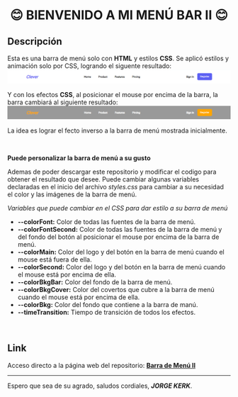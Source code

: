 <h1 align="center">😊 BIENVENIDO A MI MENÚ BAR II 😊</h1>

<h2>Descripción</h2>

Esta es una barra de menú solo con **HTML** y estilos **CSS**. 
Se aplicó estilos y animación solo por CSS, logrando el siguente resultado:
![Alt text](images/MenuBarExample1.png)

Y con los efectos **CSS**, al posicionar el mouse por encima de la barra, la barra cambiará al siguiente resultado:
![Alt text](images/MenuBarExample2.png)

La idea es lograr el fecto inverso a la barra de menú mostrada inicialmente.

<br>

**Puede personalizar la barra de menú a su gusto**

Ademas de poder descargar este repositorio y modificar el codigo para obtener el resultado que desee. Puede cambiar algunas variables declaradas en el inicio del archivo <i>styles.css</i> para cambiar a su necesidad el color y las imágenes de la barra de menú.

<i>Variables que puede cambiar en el CSS para dar estilo a su barra de menú</i>
<ul>
    <li><strong>--colorFont:</strong> Color de todas las fuentes de la barra de menú.</li>
    <li><strong>--colorFontSecond:</strong> Color de todas las fuentes de la barra de menú y del fondo del botón al posicionar el mouse por encima de la barra de menú.</li>
    <li><strong>--colorMain:</strong> Color del logo y del botón en la barra de menú cuando el mouse está fuera de ella.</li>
    <li><strong>--colorSecond:</strong> Color del logo y del botón en la barra de menú cuando el mouse está por encima de ella.</li>
    <li><strong>--colorBkgBar:</strong> Color del fondo de la barra de menú.</li>
    <li><strong>--colorBkgCover:</strong> Color del covertos que cubre a la barra de menú cuando el mouse está por encima de ella.</li>
    <li><strong>--colorBkg:</strong> Color del fondo que contiene a la barra de manú.</li>
    <li><strong>--timeTransition:</strong> Tiempo de transición de todos los efectos.</li>
</ul>

<br>

<h2>Link</h2> 

Acceso directo a la página web del repositorio: <a href="https://jorgekerk.github.io/TP-2022-12-22-MenuBar2/">**Barra de Menú II**</a>

<hr>

Espero que sea de su agrado, saludos cordiales, <i>**JORGE KERK**</i>.

